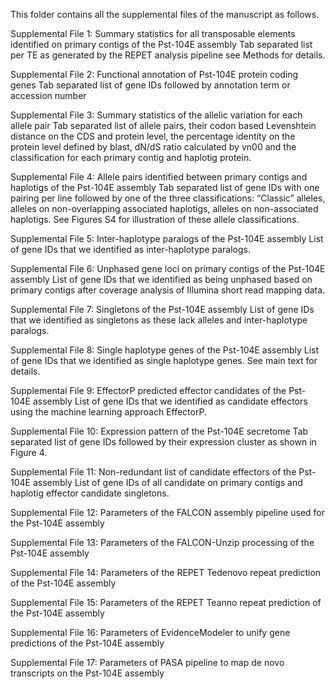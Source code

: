 This folder contains all the supplemental files of the manuscript as follows.

Supplemental File 1: Summary statistics for all transposable elements identified on primary contigs of the Pst-104E assembly 
Tab separated list per TE as generated by the REPET analysis pipeline see Methods for details.

Supplemental File 2: Functional annotation of Pst-104E protein coding genes
Tab separated list of gene IDs followed by annotation term or accession number

Supplemental File 3: Summary statistics of the allelic variation for each allele pair
Tab separated list of allele pairs, their codon based Levenshtein distance on the CDS and protein level, the percentage identity on the protein level defined by blast, dN/dS ratio calculated by vn00 and the classification for each primary contig and haplotig protein.

Supplemental File 4: Allele pairs identified between primary contigs and haplotigs of the Pst-104E assembly
Tab separated list of gene IDs with one pairing per line followed by one of the three classifications: “Classic” alleles, alleles on non-overlapping associated haplotigs, alleles on non-associated haplotigs. See Figures S4 for illustration of these allele classifications.

Supplemental File 5: Inter-haplotype paralogs of the Pst-104E assembly
List of gene IDs that we identified as inter-haplotype paralogs.

Supplemental File 6: Unphased gene loci on primary contigs of the Pst-104E assembly
List of gene IDs that we identified as being unphased based on primary contigs after coverage analysis of Illumina short read mapping data. 

Supplemental File 7: Singletons of the Pst-104E assembly
List of gene IDs that we identified as singletons as these lack alleles and inter-haplotype paralogs. 

Supplemental File 8: Single haplotype genes of the Pst-104E assembly
List of gene IDs that we identified as single haplotype genes. See main text for details. 

Supplemental File 9: EffectorP predicted effector candidates of the Pst-104E assembly
List of gene IDs that we identified as candidate effectors using the machine learning approach EffectorP.

Supplemental File 10: Expression pattern of the Pst-104E secretome
Tab separated list of gene IDs followed by their expression cluster as shown in Figure 4.

Supplemental File 11: Non-redundant list of candidate effectors of the Pst-104E assembly
List of gene IDs of all candidate on primary contigs and haplotig effector candidate singletons.

Supplemental File 12: Parameters of the FALCON assembly pipeline used for the Pst-104E assembly

Supplemental File 13: Parameters of the FALCON-Unzip processing of the Pst-104E assembly

Supplemental File 14: Parameters of the REPET Tedenovo repeat prediction of the Pst-104E assembly

Supplemental File 15: Parameters of the REPET Teanno repeat prediction of the Pst-104E assembly

Supplemental File 16: Parameters of EvidenceModeler to unify gene predictions of the Pst-104E assembly

Supplemental File 17: Parameters of PASA pipeline to map de novo transcripts on the Pst-104E assembly
